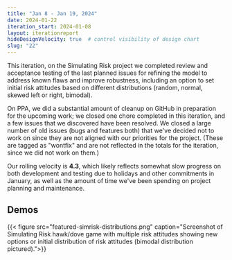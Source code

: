 ```yaml
---
title: "Jan 8 - Jan 19, 2024"
date: 2024-01-22
iteration_start: 2024-01-08
layout: iterationreport
hideDesignVelocity: true  # control visibility of design chart
slug: "22"
---
```


This iteration, on the Simulating Risk project we completed review and acceptance testing of the last planned issues for refining the model to address known flaws and improve robustness, including an option to set initial risk attitudes based on different distributions (random, normal, skewed left or right, bimodal).

On PPA, we did a substantial amount of cleanup on GitHub in preparation for the upcoming work; we closed one chore completed in this iteration, and a few issues that we discovered have been resolved. We closed a large number of old issues (bugs and features both) that we've decided not to work on since they are not aligned with our priorities for the project. (These are tagged as "wontfix" and are not reflected in the totals for the iteration, since we did not work on them.)

Our rolling velocity is **4.3**, which likely reflects somewhat slow progress on both development and testing due to holidays and other commitments in January, as well as the amount of time we've been spending on project planning and maintenance.

## Demos

{{< figure src="featured-simrisk-distributions.png" caption="Screenshot of Simulating Risk hawk/dove game with multiple risk attitudes showing new options or initial distribution of risk attitudes (bimodal distribution pictured).">}}

